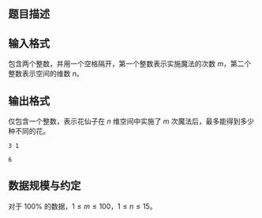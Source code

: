 ## 题目描述

## 输入格式

包含两个整数，并用一个空格隔开，第一个整数表示实施魔法的次数 $m$，第二个整数表示空间的维数 $n$。

## 输出格式

仅包含一个整数，表示花仙子在 $n$ 维空间中实施了 $m$ 次魔法后，最多能得到多少种不同的花。

```input1
3 1
```

```output1
6
```

## 数据规模与约定

对于 $100\%$ 的数据，$1\le m\le 100$，$1\le n\le 15$。